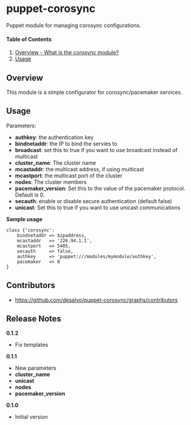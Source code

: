 puppet-corosync
======

Puppet module for managing corosync configurations.

#### Table of Contents
1. [Overview - What is the corosync module?](#overview)
2. [Usage](#usage)

Overview
--------

This module is a simple configurator for corosync/pacemaker services.

Usage
-----

Parameters:

* **authkey**: the authentication key
* **bindnetaddr**: the IP to bind the servies to
* **broadcast**: set this to true if you want to use broadcast instead of multicast
* **cluster_name**: The cluster name
* **mcastaddr**: the multicast address, if using multicast
* **mcastport**: the multicast port of the cluster
* **nodes**: The cluster members
* **pacemaker_version**: Set this to the value of the pacemaker protocol. Default is 0.
* **secauth**: enable or disable secure authentication (default false)
* **unicast**: Set this to true if you want to use unicast communications

**Sample usage**

```corosync
class {'corosync':
    bindnetaddr => $ipaddress,
    mcastaddr   => '226.94.1.1',
    mcastport   => 5405,
    secauth     => false,
    authkey     => 'puppet:///modules/mymodule/authkey',
    pacemaker   => 0
}
```

Contributors
------------

* https://github.com/desalvo/puppet-corosync/graphs/contributors

Release Notes
-------------

**0.1.2**

* Fix templates

**0.1.1**

* New parameters
* **cluster_name**
* **unicast**
* **nodes**
* **pacemaker_version**

**0.1.0**

* Initial version
